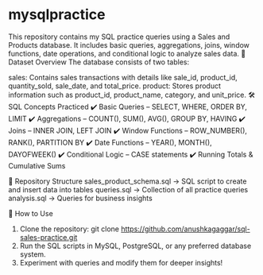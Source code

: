 # mysqlpractice
This repository contains my SQL practice queries using a Sales and Products database. It includes basic queries, aggregations, joins, window functions, date operations, and conditional logic to analyze sales data.
📌 Dataset Overview
The database consists of two tables:

sales: Contains sales transactions with details like sale_id, product_id, quantity_sold, sale_date, and total_price.
product: Stores product information such as product_id, product_name, category, and unit_price.
🛠️ SQL Concepts Practiced
✔️ Basic Queries – SELECT, WHERE, ORDER BY, LIMIT
✔️ Aggregations – COUNT(), SUM(), AVG(), GROUP BY, HAVING
✔️ Joins – INNER JOIN, LEFT JOIN
✔️ Window Functions – ROW_NUMBER(), RANK(), PARTITION BY
✔️ Date Functions – YEAR(), MONTH(), DAYOFWEEK()
✔️ Conditional Logic – CASE statements
✔️ Running Totals & Cumulative Sums

📂 Repository Structure
sales_product_schema.sql → SQL script to create and insert data into tables
queries.sql → Collection of all practice queries
analysis.sql → Queries for business insights

🚀 How to Use
1. Clone the repository:
git clone https://github.com/anushkagaggar/sql-sales-practice.git
2. Run the SQL scripts in MySQL, PostgreSQL, or any preferred database system.
3. Experiment with queries and modify them for deeper insights!
